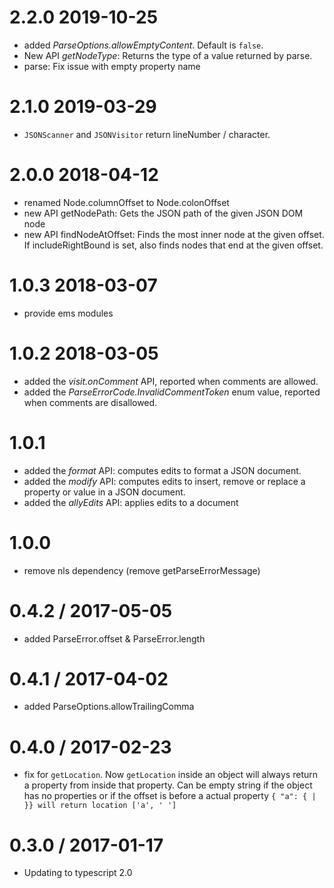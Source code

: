2.2.0 2019-10-25
==================
 * added *ParseOptions.allowEmptyContent*. Default is `false`.
 * New API *getNodeType*: Returns the type of a value returned by parse.
 * parse: Fix issue with empty property name

2.1.0 2019-03-29
==================
 * `JSONScanner` and `JSONVisitor` return lineNumber / character.

2.0.0 2018-04-12
==================
  * renamed Node.columnOffset to Node.colonOffset
  * new API getNodePath: Gets the JSON path of the given JSON DOM node
  * new API findNodeAtOffset: Finds the most inner node at the given offset. If includeRightBound is set, also finds nodes that end at the given offset.

1.0.3 2018-03-07
==================
  * provide ems modules

1.0.2 2018-03-05
==================
  * added the *visit.onComment* API, reported when comments are allowed.
  * added the *ParseErrorCode.InvalidCommentToken* enum value, reported when comments are disallowed.

1.0.1
==================
  * added the *format* API: computes edits to format a JSON document.
  * added the *modify* API: computes edits to insert, remove or replace a property or value in a JSON document.
  * added the *allyEdits* API: applies edits to a document

1.0.0
==================
 * remove nls dependency (remove getParseErrorMessage)

0.4.2 / 2017-05-05
==================
 * added ParseError.offset & ParseError.length

0.4.1 / 2017-04-02
==================
 * added ParseOptions.allowTrailingComma

0.4.0 / 2017-02-23
==================
  * fix for `getLocation`. Now `getLocation` inside an object will always return a property from inside that property. Can be empty string if the object has no properties or if the offset is before a actual property  `{ "a": { | }} will return location ['a', ' ']`

0.3.0 / 2017-01-17
==================
  * Updating to typescript 2.0
